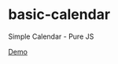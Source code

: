 basic-calendar
==============

Simple Calendar - Pure JS

<a href="http://purejs.gmoura.com.br/basic-calendar/" title="Demo - Basic Calendar - Pure JS" target="_blank">Demo</a>